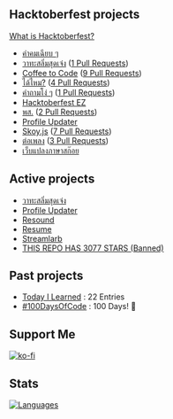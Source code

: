 <!--%%% PROFILE UPDATER (narze/profile-updater) : START %%%-->
## Hacktoberfest projects
[What is Hacktoberfest?](https://hacktoberfest.digitalocean.com)

- [คำคมเฉียบ ๆ](https://github.com/narze/awesome-cheab-quotes)
- [วาทะสลิ่มสุดเจ๋ง](https://github.com/narze/awesome-salim-quotes) ([1 Pull Requests](https://github.com/narze/awesome-salim-quotes/pulls))
- [Coffee to Code](https://github.com/narze/coffee-to-code) ([9 Pull Requests](https://github.com/narze/coffee-to-code/pulls))
- [ได้ไหม?](https://github.com/narze/DaiMai) ([4 Pull Requests](https://github.com/narze/DaiMai/pulls))
- [คำถามโง่ ๆ](https://github.com/narze/dumb-questions-th) ([1 Pull Requests](https://github.com/narze/dumb-questions-th/pulls))
- [Hacktoberfest EZ](https://github.com/narze/hacktoberfest_ez)
- [พส.](https://github.com/narze/porsor) ([2 Pull Requests](https://github.com/narze/porsor/pulls))
- [Profile Updater](https://github.com/narze/profile-updater)
- [Skoy.js](https://github.com/narze/skoy.js) ([7 Pull Requests](https://github.com/narze/skoy.js/pulls))
- [ต่อเพลง](https://github.com/narze/torpleng) ([3 Pull Requests](https://github.com/narze/torpleng/pulls))
- [เว็บแปลงภาษาสก๊อย](https://github.com/narze/toSkoy)

## Active projects

- [วาทะสลิ่มสุดเจ๋ง](https://github.com/narze/awesome-salim-quotes)
- [Profile Updater](https://github.com/narze/profile-updater)
- [Resound](https://github.com/narze/resound)
- [Resume](https://github.com/narze/resume)
- [Streamlarb](https://github.com/narze/streamlarb)
- [THIS REPO HAS 3077 STARS (Banned)](https://github.com/narze/THIS_REPO_HAS_3077_STARS)

<!--%%% PROFILE UPDATER (narze/profile-updater) : END %%%-->

## Past projects

- [Today I Learned](https://github.com/narze/til) : 22 Entries
- [#100DaysOfCode](https://github.com/narze/100daysofcode) : 100 Days! 🎉

## Support Me

[![ko-fi](https://ko-fi.com/img/githubbutton_sm.svg)](https://ko-fi.com/narze)

## Stats

[![Languages](https://github-readme-stats.vercel.app/api/top-langs/?username=narze&layout=compact&langs_count=10&hide_border=true&custom_title=Languages&bg_color=00000000)](https://github.com/narze)
